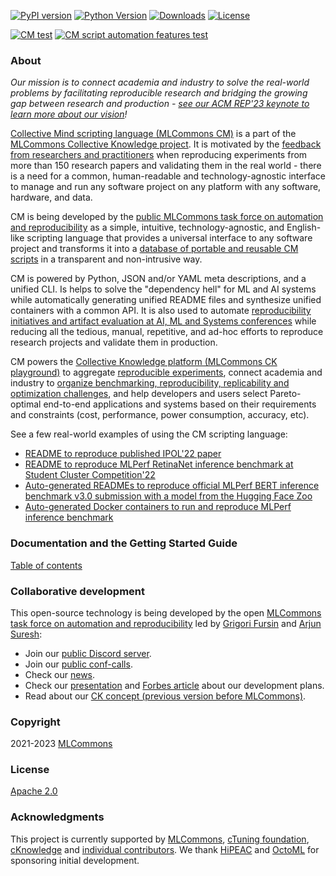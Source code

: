 [![PyPI version](https://badge.fury.io/py/cmind.svg)](https://pepy.tech/project/cmind)
[![Python Version](https://img.shields.io/badge/python-3+-blue.svg)](https://github.com/mlcommons/ck/tree/master/cm/cmind)
[![Downloads](https://pepy.tech/badge/cmind/month)](https://pepy.tech/project/cmind)
[![License](https://img.shields.io/badge/License-Apache%202.0-green)](LICENSE.md)

[![CM test](https://github.com/mlcommons/ck/actions/workflows/test-cm.yml/badge.svg)](https://github.com/mlcommons/ck/actions/workflows/test-cm.yml)
[![CM script automation features test](https://github.com/mlcommons/ck/actions/workflows/test-cm-script-features.yml/badge.svg)](https://github.com/mlcommons/ck/actions/workflows/test-cm-script-features.yml)

### About

*Our mission is to connect academia and industry to solve the real-world problems by facilitating reproducible research 
and bridging the growing gap between research and production - [see our ACM REP'23 keynote to learn more about our vision](https://doi.org/10.5281/zenodo.8105339)!*

[Collective Mind scripting language (MLCommons CM)](https://github.com/mlcommons/ck/tree/master/cm/cmind) 
is a part of the [MLCommons Collective Knowledge project](https://github.com/mlcommons/ck).
It is motivated by the [feedback from researchers and practitioners](https://learning.acm.org/techtalks/reproducibility)
when reproducing experiments from more than 150 research papers and validating them in the real world - 
there is a need for a common, human-readable and technology-agnostic interface to manage and run any software project 
on any platform with any software, hardware, and data.

CM is being developed by the [public MLCommons task force on automation and reproducibility](https://github.com/mlcommons/ck/blob/master/docs/taskforce.md) 
as a simple, intuitive, technology-agnostic, and English-like scripting language that provides
a universal interface to any software project and transforms it into a [database of portable and reusable CM scripts]( https://github.com/mlcommons/ck/tree/master/cm-mlops/script )
in a transparent and non-intrusive way.

CM is powered by Python, JSON and/or YAML meta descriptions, and a unified CLI.
Is helps to solve the "dependency hell" for ML and AI systems while automatically generating 
unified README files and synthesize unified containers with a common API.
It is also used to automate [reproducibility initiatives and artifact evaluation at AI, ML and Systems conferences](https://cTuning.org/ae)
while reducing all the tedious, manual, repetitive, and ad-hoc efforts to reproduce research projects and validate them in production.

CM powers the [Collective Knowledge platform (MLCommons CK playground)](https://access.cKnowledge.org)
to aggregate [reproducible experiments](https://access.cknowledge.org/playground/?action=experiments),
connect academia and industry to [organize benchmarking, reproducibility, replicability and optimization challenges]( https://github.com/mlcommons/ck/tree/master/cm-mlops/challenge ),
and help developers and users select Pareto-optimal end-to-end applications and systems based on their requirements and constraints
(cost, performance, power consumption, accuracy, etc).

See a few real-world examples of using the CM scripting language:
- [README to reproduce published IPOL'22 paper](cm-mlops/script/app-ipol-reproducibility-2022-439)
- [README to reproduce MLPerf RetinaNet inference benchmark at Student Cluster Competition'22](docs/tutorials/sc22-scc-mlperf.md)
- [Auto-generated READMEs to reproduce official MLPerf BERT inference benchmark v3.0 submission with a model from the Hugging Face Zoo](https://github.com/mlcommons/submissions_inference_3.0/tree/main/open/cTuning/code/huggingface-bert/README.md)
- [Auto-generated Docker containers to run and reproduce MLPerf inference benchmark](cm-mlops/script/app-mlperf-inference/dockerfiles/retinanet)


### Documentation and the Getting Started Guide

[Table of contents](https://github.com/mlcommons/ck/tree/master/docs/README.md)

### Collaborative development

This open-source technology is being developed by the open
[MLCommons task force on automation and reproducibility](https://github.com/mlcommons/ck/blob/master/docs/taskforce.md)
led by [Grigori Fursin](https://cKnowledge.org/gfursin) and
[Arjun Suresh](https://www.linkedin.com/in/arjunsuresh):

* Join our [public Discord server](https://discord.gg/JjWNWXKxwT).
* Join our [public conf-calls](https://docs.google.com/document/d/1zMNK1m_LhWm6jimZK6YE05hu4VH9usdbKJ3nBy-ZPAw).
* Check our [news](docs/news.md).
* Check our [presentation](https://doi.org/10.5281/zenodo.7871070) and [Forbes article](https://www.forbes.com/sites/karlfreund/2023/04/05/nvidia-performance-trounces-all-competitors-who-have-the-guts-to-submit-to-mlperf-inference-30/?sh=3c38d2866676) about our development plans.
* Read about our [CK concept (previous version before MLCommons)](https://arxiv.org/abs/2011.01149).

### Copyright

2021-2023 [MLCommons](https://mlcommons.org)

### License

[Apache 2.0](LICENSE.md)

### Acknowledgments

This project is currently supported by [MLCommons](https://mlcommons.org), [cTuning foundation](https://cTuning.org),
[cKnowledge](https://cKnowledge.org) and [individual contributors](https://github.com/mlcommons/ck/blob/master/CONTRIBUTING.md).
We thank [HiPEAC](https://hipeac.net) and [OctoML](https://octoml.ai) for sponsoring initial development.
